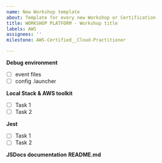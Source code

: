 ```yaml
---
name: New Workshop template
about: Template for every new Workshop or Certification
title: WORKSHOP PLATFORM - Workshop title
labels: AWS
assignees: ''
milestone: AWS-Certified__Cloud-Practitioner

---
```


**Debug environment**
- [ ] event files
- [ ] config .launcher

**Local Stack & AWS toolkit**
- [ ] Task 1
- [ ] Task 2 

**Jest**
- [ ] Task 1
- [ ] Task 2

**JSDocs documentation**
**README.md**

